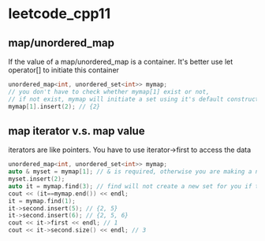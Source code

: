 # leetcode_cpp11

## map/unordered_map
If the value of a map/unordered_map is a container. It's better use let operator[] to initiate this container
```cpp
unordered_map<int, unordered_set<int>> mymap;
// you don't have to check whether mymap[1] exist or not, 
// if not exist, mymap will initiate a set using it's default constructor, very convenient
mymap[1].insert(2); // {2}
```

## map iterator v.s. map value
iterators are like pointers. You have to use iterator->first to access the data
```cpp
unordered_map<int, unordered_set<int>> mymap;
auto & myset = mymap[1]; // & is required, otherwise you are making a new copy
myset.insert(2);
auto it = mymap.find(3); // find will not create a new set for you if the key doesn't exist
cout << (it==mymap.end()) << endl;
it = mymap.find(1);
it->second.insert(5); // {2, 5}
it->second.insert(6); // {2, 5, 6}
cout << it->first << endl; // 1
cout << it->second.size() << endl; // 3
```
